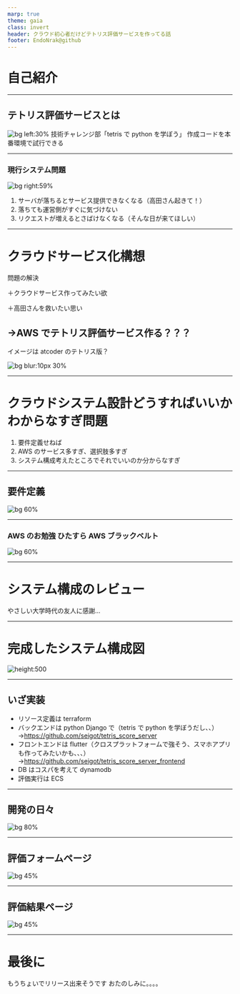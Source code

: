 ```yaml
---
marp: true
theme: gaia
class: invert
header: クラウド初心者だけどテトリス評価サービスを作ってる話
footer: EndoNrak@github
---
```


# 自己紹介

---

## テトリス評価サービスとは

![bg left:30%](images/tetris_play.png)
技術チャレンジ部「tetris で python を学ぼう」
作成コードを本番環境で試行できる

---

### 現行システム問題

![bg right:59%](images/%E8%A9%95%E4%BE%A1%E3%82%B5%E3%83%BC%E3%83%90_%E3%82%B7%E3%82%B9%E3%83%86%E3%83%A0%E5%9B%B3.JPG)

1. サーバが落ちるとサービス提供できなくなる（高田さん起きて！）
2. 落ちても運営側がすぐに気づけない
3. リクエストが増えるとさばけなくなる（そんな日が来てほしい）

---

# クラウドサービス化構想

問題の解決

＋クラウドサービス作ってみたい欲

＋高田さんを救いたい思い

## →AWS でテトリス評価サービス作る？？？

イメージは atcoder のテトリス版？

![bg blur:10px 30%](images/aws.png)

---

# クラウドシステム設計どうすればいいかわからなすぎ問題

1. 要件定義せねば
2. AWS のサービス多すぎ、選択肢多すぎ
3. システム構成考えたところでそれでいいのか分からなすぎ

---

## 要件定義

![bg 60%](images/%E8%A6%81%E4%BB%B6%E5%AE%9A%E7%BE%A9.JPG)

---

### AWS のお勉強 ひたすら AWS ブラックベルト

![bg 60%](images/%E3%83%96%E3%83%A9%E3%83%83%E3%82%AF%E3%83%99%E3%83%AB%E3%83%88.JPG)

---

# システム構成のレビュー

やさしい大学時代の友人に感謝...

---

# 完成したシステム構成図

![height:500](images/%E3%82%B7%E3%82%B9%E3%83%86%E3%83%A0%E6%A7%8B%E6%88%90%E5%9B%B3.JPG)

---

## いざ実装

- リソース定義は terraform
- バックエンドは python Django で（tetris で python を学ぼうだし、、）
  →https://github.com/seigot/tetris_score_server
- フロントエンドは flutter（クロスプラットフォームで強そう、スマホアプリも作ってみたいかも、、、）
  →https://github.com/seigot/tetris_score_server_frontend
- DB はコスパを考えて dynamodb
- 評価実行は ECS

---

## 開発の日々

![bg 80%](images/%E3%82%B3%E3%83%B3%E3%83%88%E3%83%AA%E3%83%93%E3%83%A5%E3%83%BC%E3%82%B7%E3%83%A7%E3%83%B3%E3%82%AB%E3%83%AC%E3%83%B3%E3%83%80%E3%83%BC.JPG)

---

## 評価フォームページ

![bg 45%](images/%E3%83%95%E3%82%A9%E3%83%BC%E3%83%A0%E3%83%9A%E3%83%BC%E3%82%B8.JPG)

---

## 評価結果ページ

![bg 45%](images/%E7%B5%90%E6%9E%9C%E3%83%9A%E3%83%BC%E3%82%B8.JPG)

---

# 最後に

もうちょいでリリース出来そうです
おたのしみに。。。。

